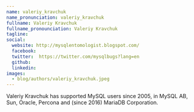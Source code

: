 ```yaml
---
name: valeriy_kravchuk
name_pronunciation: valeriy_kravchuk
fullname: Valeriy Kravchuk
fullname_pronounciation: Valeriy Kravchuk
tagline: 
social:
  website: http://mysqlentomologist.blogspot.com/
  facebook:
  twitter:  https://twitter.com/mysqlbugs?lang=en
  github: 
  linkedin: 
images:
  - blog/authors/valeriy_kravchuk.jpeg
---
```


Valeriy Kravchuk has supported MySQL users since 2005, in MySQL AB, Sun, Oracle, Percona and (since 2016) MariaDB Corporation.